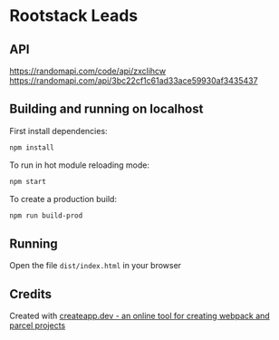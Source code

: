 # Rootstack Leads

## API 

https://randomapi.com/code/api/zxclihcw
https://randomapi.com/api/3bc22cf1c61ad33ace59930af3435437

## Building and running on localhost

First install dependencies:

```sh
npm install
```

To run in hot module reloading mode:

```sh
npm start
```

To create a production build:

```sh
npm run build-prod
```

## Running

Open the file `dist/index.html` in your browser

## Credits

Created with [createapp.dev - an online tool for creating webpack and parcel projects](https://createapp.dev/)

